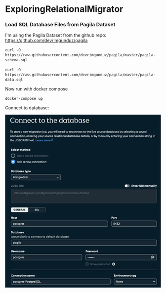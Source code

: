 # ExploringRelationalMigrator

### Load SQL Database Files from Pagila Dataset

I'm using the Pagila Dataset from the github repo: https://github.com/devrimgunduz/pagila

```
curl -O https://raw.githubusercontent.com/devrimgunduz/pagila/master/pagila-schema.sql

curl -O https://raw.githubusercontent.com/devrimgunduz/pagila/master/pagila-data.sql
```

Now run with docker compose

```
docker-compose up
```

Connect to database:

![Relational Migrator](database_connection.png)

